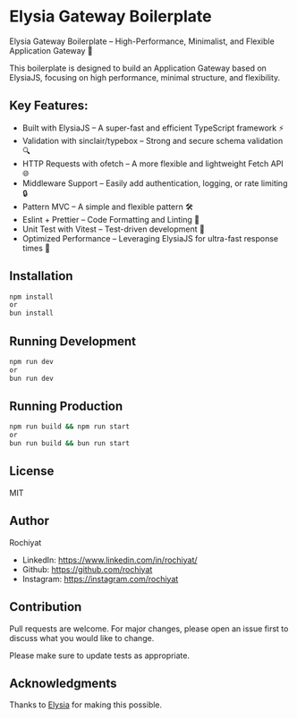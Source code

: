 # Elysia Gateway Boilerplate
Elysia Gateway Boilerplate – High-Performance, Minimalist, and Flexible Application Gateway 🚀

This boilerplate is designed to build an Application Gateway based on ElysiaJS, focusing on high performance, minimal structure, and flexibility.

## Key Features:

- Built with ElysiaJS – A super-fast and efficient TypeScript framework ⚡
- Validation with sinclair/typebox – Strong and secure schema validation 🔍
- HTTP Requests with ofetch – A more flexible and lightweight Fetch API 🌐
- Middleware Support – Easily add authentication, logging, or rate limiting 🔒
- Pattern MVC – A simple and flexible pattern 🛠️
- Eslint + Prettier – Code Formatting and Linting 🎨
- Unit Test with Vitest – Test-driven development 🧪
- Optimized Performance – Leveraging ElysiaJS for ultra-fast response times 🚀



## Installation

```bash
npm install
or
bun install
```

## Running Development

```bash
npm run dev
or
bun run dev
```

## Running Production

```bash
npm run build && npm run start
or
bun run build && bun run start
```

## License

MIT

## Author

Rochiyat

- LinkedIn: https://www.linkedin.com/in/rochiyat/ 
- Github: https://github.com/rochiyat
- Instagram: https://instagram.com/rochiyat

## Contribution

Pull requests are welcome. For major changes, please open an issue first to discuss what you would like to change.

Please make sure to update tests as appropriate.

## Acknowledgments

Thanks to [Elysia](https://elysiajs.com/) for making this possible.